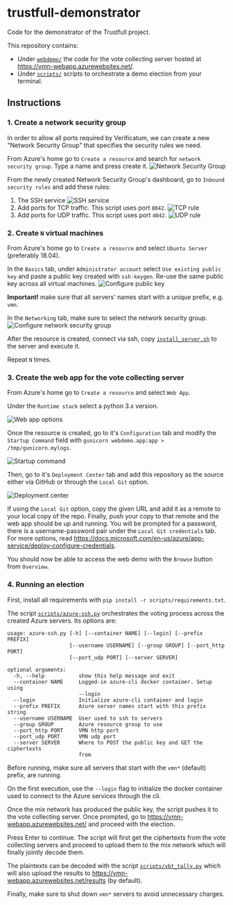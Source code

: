 # trustfull-demonstrator

Code for the demonstrator of the Trustfull project.

This repository contains:
- Under [`webdemo/`](webdemo/) the code for the vote collecting server hosted at <https://vmn-webapp.azurewebsites.net/>.
- Under [`scripts/`](scripts/) scripts to orchestrate a demo election from your terminal.

## Instructions

### 1. Create a network security group

In order to allow all ports required by Verificatum, we can create a new "Network Security Group" that specifies the security rules we need.

From Azure's home go to `Create a resource` and search for `network security group`. Type a name and press create it.
![Network Security Group](https://raw.githubusercontent.com/kth-tcs/trustfull-demonstrator/media/1-1-network-security-group.png)

From the newly created Network Security Group's dashboard, go to `Inbound security rules` and add these rules:

1. The SSH service ![SSH service](https://raw.githubusercontent.com/kth-tcs/trustfull-demonstrator/media/1-2-ssh.png)
2. Add ports for TCP traffic. This script uses port `8042`. ![TCP
   rule](https://raw.githubusercontent.com/kth-tcs/trustfull-demonstrator/media/1-3-tcp.png)
3. Add ports for UDP traffic. This script uses port `4042`. ![UDP
   rule](https://raw.githubusercontent.com/kth-tcs/trustfull-demonstrator/media/1-4-udp.png)

### 2. Create `N` virtual machines

From Azure's home go to `Create a resource` and select `Ubuntu Server` (preferably 18.04).

In the `Basics` tab, under `Administrator account` select `Use existing public key` and paste a public key created with
`ssh-keygen`. Re-use the same public key across all virtual machines.
![Configure public key](https://raw.githubusercontent.com/kth-tcs/trustfull-demonstrator/media/2-1-public-key.png)

**Important!** make sure that all servers' names start with a unique prefix, e.g. `vmn`.

In the `Networking` tab, make sure to select the network security group.
![Configure network security group](https://raw.githubusercontent.com/kth-tcs/trustfull-demonstrator/media/2-2-networking-select.png)

After the resource is created, connect via ssh, copy [`install_server.sh`](./scripts/install_server.sh) to the server
and execute it.

Repeat `N` times.

### 3. Create the web app for the vote collecting server

From Azure's home go to `Create a resource` and select `Web App`.

Under the `Runtime stack` select a python 3.x version.

![Web app options](https://raw.githubusercontent.com/kth-tcs/trustfull-demonstrator/media/3-1-basics.png)

Once the resource is created, go to it's `Configuration` tab and modify the `Startup Command` field with
`gunicorn webdemo.app:app > /tmp/gunicorn.mylogs`.

![Startup command](https://raw.githubusercontent.com/kth-tcs/trustfull-demonstrator/media/3-2-startup-command.png)

Then, go to it's `Deployment Center` tab and add this repository as the source either via
GitHub or through the `Local Git` option.

![Deployment center](https://raw.githubusercontent.com/kth-tcs/trustfull-demonstrator/media/3-3-deployment-center.png)

If using the `Local Git` option, copy the given URL and add it as a remote to your local copy of the repo. Finally,
push your copy to that remote and the web app should be up and running. You will be prompted for a password, there is a
username-password pair under the `Local Git credentials` tab. For more options, read
<https://docs.microsoft.com/en-us/azure/app-service/deploy-configure-credentials>.

You should now be able to access the web demo with the `Browse` button from `Overview`.

### 4. Running an election

First, install all requirements with `pip install -r scripts/requirements.txt`.

The script [`scripts/azure-ssh.py`](scripts/azure-ssh.py) orchestrates the voting process across the created Azure servers. Its options are:

```text
usage: azure-ssh.py [-h] [--container NAME] [--login] [--prefix PREFIX]
                    [--username USERNAME] [--group GROUP] [--port_http PORT]
                    [--port_udp PORT] [--server SERVER]

optional arguments:
  -h, --help           show this help message and exit
  --container NAME     Logged-in azure-cli docker container. Setup using
                       --login
  --login              Initialize azure-cli container and login
  --prefix PREFIX      Azure server names start with this prefix string
  --username USERNAME  User used to ssh to servers
  --group GROUP        Azure resource group to use
  --port_http PORT     VMN http port
  --port_udp PORT      VMN udp port
  --server SERVER      Where to POST the public key and GET the ciphertexts
                       from
```

Before running, make sure all servers that start with the `vmn*` (default) prefix, are running.

On the first execution, use the `--login` flag to initialize the docker container used to connect to the Azure services
through the cli.

Once the mix network has produced the public key, the script pushes it to the vote collecting server. Once prompted, go
to <https://vmn-webapp.azurewebsites.net/> and proceed with the election.

Press Enter to continue. The script will first get the ciphertexts from the vote collecting servers and proceed to
upload them to the mix network which will finally jointly decode them.

The plaintexts can be decoded with the script [`scripts/vbt_tally.py`](script/vbt_tally.py) which will also upload the
results to <https://vmn-webapp.azurewebsites.net/results> (by default).

Finally, make sure to shut down `vmn*` servers to avoid unnecessary charges.
